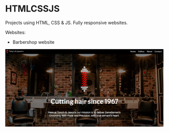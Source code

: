 # HTMLCSSJS
Projects using HTML, CSS &amp; JS.
Fully responsive websites.

Websites:
* Barbershop website

![website1](screenshots/website1.PNG)
